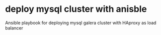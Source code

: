 # deploy mysql cluster with anisble
Ansible playbook for deploying mysql galera cluster with HAproxy as  load balancer 
